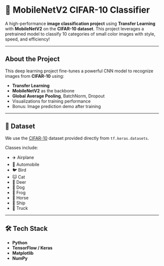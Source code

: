 # 🚀 MobileNetV2 CIFAR-10 Classifier

A high-performance **image classification project** using **Transfer Learning** with **MobileNetV2** on the **CIFAR-10 dataset**. This project leverages a pretrained model to classify 10 categories of small color images with style, speed, and efficiency!

---

##  About the Project

This deep learning project fine-tunes a powerful CNN model to recognize images from **CIFAR-10** using:
-  **Transfer Learning**
-  **MobileNetV2** as the backbone
-  **Global Average Pooling**, BatchNorm, Dropout
-  Visualizations for training performance
-  Bonus: Image prediction demo after training

---

## 🧩 Dataset
We use the [CIFAR-10](https://www.cs.toronto.edu/~kriz/cifar.html) dataset provided directly from `tf.keras.datasets`.

Classes include:
- ✈️ Airplane
- 🚗 Automobile
- 🐦 Bird
- 🐱 Cat
- 🦄 Deer
- 🐶 Dog
- 🐸 Frog
- 🐴 Horse
- 🚢 Ship
- 🚚 Truck

---

## 🛠️ Tech Stack
- **Python**
- **TensorFlow / Keras**
- **Matplotlib**
- **NumPy**

